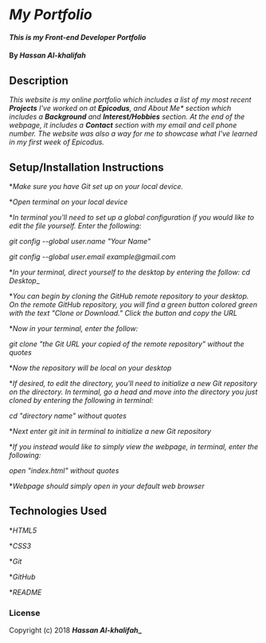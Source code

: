 # _My Portfolio_

#### _This is my Front-end Developer Portfolio_

#### By _**Hassan Al-khalifah**_

## Description

_This website is my online portfolio which includes a list of my most recent **Projects** I've worked on at **Epicodus**, and *About Me** section which includes a **Background** and **Interest/Hobbies** section. At the end of the webpage, it includes a **Contact** section with my email and cell phone number. The website was also a way for me to showcase what I've learned in my first week of Epicodus._

## Setup/Installation Instructions

*_Make sure you have Git set up on your local device._

*_Open terminal on your local device_

*_In terminal you'll need to set up a global configuration if you would like to edit the file yourself. Enter the following:_

_git config --global user.name "Your Name"_

_git config --global user.email example@gmail.com_

*_In your terminal, direct yourself to the desktop by entering the follow:_
_cd Desktop__

*_You can begin by cloning the GitHub remote repository to your desktop. On the remote GitHub repository, you will find a green button colored green with the text "Clone or Download." Click the button and copy the URL_

*_Now in your terminal, enter the follow:_

_git clone "the Git URL your copied of the remote repository" without the quotes_

*_Now the repository will be local on your desktop_

*_If desired, to edit the directory, you'll need to initialize a new Git repository on the directory. In terminal, go a head and move into the directory you just cloned by entering the following in terminal:_

_cd "directory name" without quotes_

*_Next enter git init in terminal to initialize a new Git repository_

*_If you instead would like to simply view the webpage, in terminal, enter the following:_

_open "index.html" without quotes_

*_Webpage should simply open in your default web browser_

## Technologies Used

*_HTML5_

*_CSS3_

*_Git_

*_GitHub_

*_README_

### License

Copyright (c) 2018 **_Hassan Al-khalifah__**
